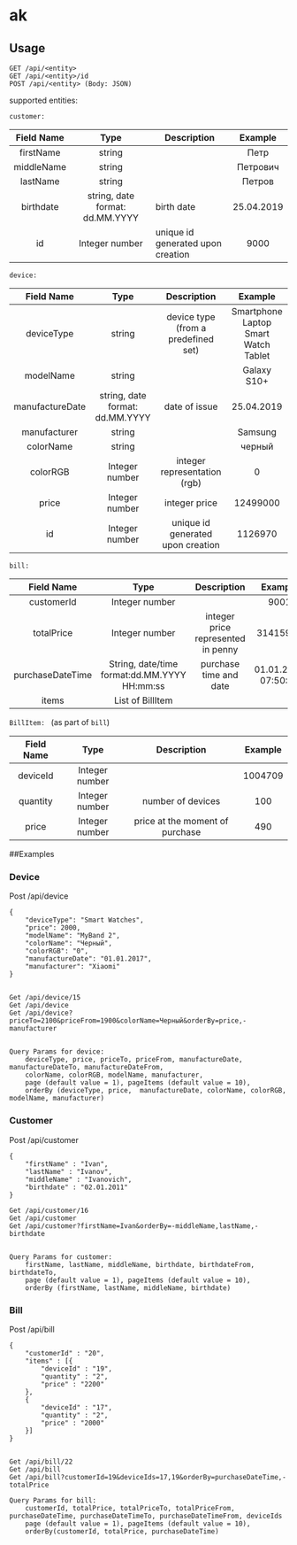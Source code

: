 # ak

## Usage
```
GET /api/<entity>
GET /api/<entity>/id
POST /api/<entity> (Body: JSON)
```

supported entities:

`customer: `

| Field Name | Type                            | Description                       |   Example  |
|:----------:|:-------------------------------:|-----------------------------------|:----------:|
|  firstName | string                          |                        |    Петр    |
| middleName | string                          |                        |  Петрович  |
|  lastName  | string                          |                        |   Петров   |
|  birthdate | string, date format: dd.MM.YYYY | birth date             | 25.04.2019 |
|     id     | Integer number                  | unique id generated upon creation |    9000    |

`device: `

|    Field Name   |               Type              |             Description             |                Example                |
|:---------------:|:-------------------------------:|:-----------------------------------:|:-------------------------------------:|
|    deviceType   |              string             | device type (from a predefined set) | Smartphone Laptop Smart Watch Tablet  |
|    modelName    |              string             |                                     |              Galaxy S10+              |
| manufactureDate | string, date format: dd.MM.YYYY | date of issue                       |               25.04.2019              |
|   manufacturer  |              string             |                                     |                Samsung                |
|    colorName    |              string             |                                     |                 черный                |
|     colorRGB    |          Integer number         | integer representation (rgb)        |                   0                   |
|      price      |          Integer number         | integer price                       |                12499000               |
|        id       |          Integer number         | unique id generated upon creation   |                1126970                |

`bill: `

|    Field Name    |                     Type                     |             Description            |       Example       |
|:----------------:|:--------------------------------------------:|:----------------------------------:|:-------------------:|
|    customerId    |                Integer number                |                                    |        9001         |
|    totalPrice    |                Integer number                | integer price represented in penny |       31415926      |
| purchaseDateTime | String, date/time format:dd.MM.YYYY HH:mm:ss | purchase time and date             | 01.01.2019 07:50:22 |
|       items      |               List of BillItem               |                                    |                     |


`BillItem: ` (as part of `bill`)

| Field Name |      Type      |           Description           | Example |
|:----------:|:--------------:|:-------------------------------:|:-------:|
|  deviceId  | Integer number |                                 | 1004709 |
|  quantity  | Integer number | number of devices               |   100   |
|    price   | Integer number | price at the moment of purchase |   490   |


##Examples

### Device

Post /api/device  
```
{
    "deviceType": "Smart Watches",
    "price": 2000,
    "modelName": "MyBand 2",
    "colorName": "Черный",
    "colorRGB": "0",
    "manufactureDate": "01.01.2017",
    "manufacturer": "Xiaomi"
} 


Get /api/device/15
Get /api/device
Get /api/device?priceTo=2100&priceFrom=1900&colorName=Черный&orderBy=price,-manufacturer


Query Params for device: 
    deviceType, price, priceTo, priceFrom, manufactureDate, manufactureDateTo, manufactureDateFrom, 
    colorName, colorRGB, modelName, manufacturer, 
    page (default value = 1), pageItems (default value = 10),
    orderBy (deviceType, price,  manufactureDate, colorName, colorRGB, modelName, manufacturer)
```

### Customer

Post /api/customer 
```
{
	"firstName" : "Ivan",
	"lastName" : "Ivanov",
	"middleName" : "Ivanovich",
	"birthdate" : "02.01.2011"
}  

Get /api/customer/16
Get /api/customer
Get /api/customer?firstName=Ivan&orderBy=-middleName,lastName,-birthdate


Query Params for customer: 
    firstName, lastName, middleName, birthdate, birthdateFrom, birthdateTo,
    page (default value = 1), pageItems (default value = 10),
    orderBy (firstName, lastName, middleName, birthdate)
```

### Bill

Post /api/bill
```
{
	"customerId" : "20",
	"items" : [{
		"deviceId" : "19",
		"quantity" : "2",
		"price" : "2200"
	},
	{
		"deviceId" : "17",
		"quantity" : "2",
		"price" : "2000"	
	}]
}


Get /api/bill/22
Get /api/bill
Get /api/bill?customerId=19&deviceIds=17,19&orderBy=purchaseDateTime,-totalPrice

Query Params for bill:
    customerId, totalPrice, totalPriceTo, totalPriceFrom, purchaseDateTime, purchaseDateTimeTo, purchaseDateTimeFrom, deviceIds
    page (default value = 1), pageItems (default value = 10),
    orderBy(customerId, totalPrice, purchaseDateTime)
```
